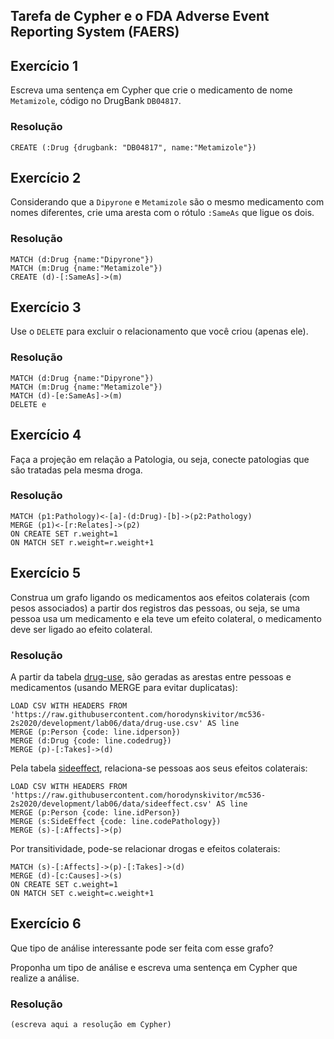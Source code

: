 ## Tarefa de Cypher e o FDA Adverse Event Reporting System (FAERS)

## Exercício 1

Escreva uma sentença em Cypher que crie o medicamento de nome `Metamizole`, código no DrugBank `DB04817`.

### Resolução
~~~cypher
CREATE (:Drug {drugbank: "DB04817", name:"Metamizole"})
~~~

## Exercício 2

Considerando que a `Dipyrone` e `Metamizole` são o mesmo medicamento com nomes diferentes, crie uma aresta com o rótulo `:SameAs` que ligue os dois.

### Resolução
~~~cypher
MATCH (d:Drug {name:"Dipyrone"})
MATCH (m:Drug {name:"Metamizole"})
CREATE (d)-[:SameAs]->(m)
~~~

## Exercício 3

Use o `DELETE` para excluir o relacionamento que você criou (apenas ele).

### Resolução
~~~cypher
MATCH (d:Drug {name:"Dipyrone"})
MATCH (m:Drug {name:"Metamizole"})
MATCH (d)-[e:SameAs]->(m)
DELETE e
~~~

## Exercício 4

Faça a projeção em relação a Patologia, ou seja, conecte patologias que são tratadas pela mesma droga.

### Resolução
~~~cypher
MATCH (p1:Pathology)<-[a]-(d:Drug)-[b]->(p2:Pathology)
MERGE (p1)<-[r:Relates]->(p2)
ON CREATE SET r.weight=1
ON MATCH SET r.weight=r.weight+1
~~~

## Exercício 5

Construa um grafo ligando os medicamentos aos efeitos colaterais (com pesos associados) a partir dos registros das pessoas, ou seja, se uma pessoa usa um medicamento e ela teve um efeito colateral, o medicamento deve ser ligado ao efeito colateral.

### Resolução
A partir da tabela [drug-use](data/drug-use.csv), são geradas as arestas entre pessoas e medicamentos (usando MERGE para evitar duplicatas):

~~~cypher
LOAD CSV WITH HEADERS FROM 'https://raw.githubusercontent.com/horodynskivitor/mc536-2s2020/development/lab06/data/drug-use.csv' AS line
MERGE (p:Person {code: line.idperson})
MERGE (d:Drug {code: line.codedrug})
MERGE (p)-[:Takes]->(d)
~~~

Pela tabela [sideeffect](data/sideeffect.csv), relaciona-se pessoas aos seus efeitos colaterais:

~~~cypher
LOAD CSV WITH HEADERS FROM 'https://raw.githubusercontent.com/horodynskivitor/mc536-2s2020/development/lab06/data/sideeffect.csv' AS line
MERGE (p:Person {code: line.idPerson})
MERGE (s:SideEffect {code: line.codePathology})
MERGE (s)-[:Affects]->(p)
~~~

Por transitividade, pode-se relacionar drogas e efeitos colaterais:
~~~cypher
MATCH (s)-[:Affects]->(p)-[:Takes]->(d)
MERGE (d)-[c:Causes]->(s)
ON CREATE SET c.weight=1
ON MATCH SET c.weight=c.weight+1
~~~

## Exercício 6

Que tipo de análise interessante pode ser feita com esse grafo?

Proponha um tipo de análise e escreva uma sentença em Cypher que realize a análise.

### Resolução
~~~cypher
(escreva aqui a resolução em Cypher)
~~~